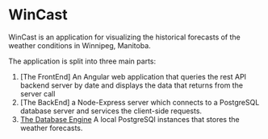 # WinCast
WinCast is an application for visualizing the historical forecasts of the weather conditions in Winnipeg, Manitoba.

The application is split into three main parts:
1. [The FrontEnd] An Angular web application that queries the rest API backend server by date and displays the data that returns from the server call
2. [The BackEnd] a Node-Express server which connects to a PostgreSQL database server and services the client-side requests.
3. [The Database Engine](https://github.com/udacity/cloud-developer/tree/master/course-02/project/image-filter-starter-code) A local PostgreSQl instances that stores the weather forecasts.


